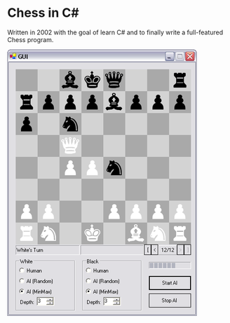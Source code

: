 # Chess in C#

Written in 2002 with the goal of learn C# and to finally write a full-featured Chess program.

![Chess UI](./Chess%20Program.png)
